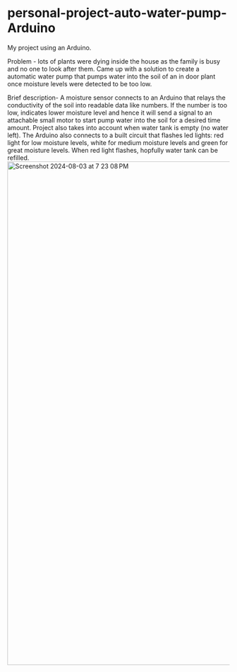 # personal-project-auto-water-pump-Arduino

My project using an Arduino. 

Problem - lots of plants were dying inside the house as the family is busy and no one to look after them. Came up with a solution to create a automatic water pump that pumps water into the soil of an in door plant once moisture levels were detected to be too low.


Brief description- A moisture sensor connects to an Arduino that relays the conductivity of the soil into readable data like numbers. If the number is too low, indicates lower moisture level and hence it will send a signal to an attachable small motor to start pump water into the soil for a desired time amount. Project also takes into account when water tank is empty (no water left). The Arduino also connects to a built circuit that flashes led lights: red light for low moisture levels, white for medium moisture levels and green for great moisture levels. When red light flashes, hopfully water tank can be refilled.
<img width="1139" alt="Screenshot 2024-08-03 at 7 23 08 PM" src="https://github.com/user-attachments/assets/8867c79c-ac4e-4c42-b6f3-64237e8847ec">
